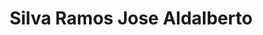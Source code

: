 ---
title: "Silva Ramos Jose Aldalberto"
url: /ciudad-de-mexico/silva-ramos-jose-aldalberto/
shop: Lebensmittel
---